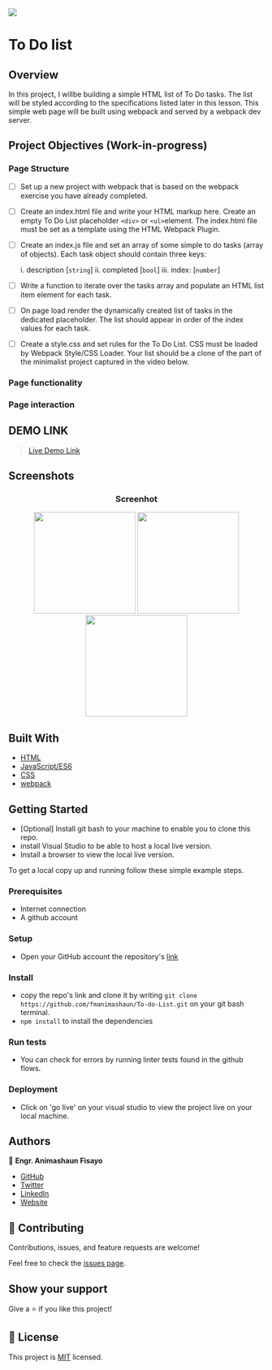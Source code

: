 ![](https://img.shields.io/badge/fmanimashaun-green)

# To Do list

## Overview

In this project, I willbe building a simple HTML list of To Do tasks. The list will be styled according to the specifications listed later in this lesson. This simple web page will be built using webpack and served by a webpack dev server.
## Project Objectives (Work-in-progress)

### Page Structure

- [ ] Set up a new project with webpack that is based on the webpack exercise you have already completed.
- [ ] Create an index.html file and write your HTML markup here. Create an empty To Do List placeholder `<div>` or `<ul>`element. The index.html file must be set as a template using the HTML Webpack Plugin.
- [ ] Create an index.js file and set an array of some simple to do tasks (array of objects). Each task object should contain three keys:

    i.    description [`string`]
    ii.   completed [`bool`]
    iii.  index: [`number`]

- [ ] Write a function to iterate over the tasks array and populate an HTML list item element for each task.
- [ ] On page load render the dynamically created list of tasks in the dedicated placeholder. The list should appear in order of the index values for each task.
- [ ] Create a style.css and set rules for the To Do List. CSS must be loaded by Webpack Style/CSS Loader. Your list should be a clone of the part of the minimalist project captured in the video below.

### Page functionality

### Page interaction
## DEMO LINK

> [Live Demo Link](#)

## Screenshots

<h3 align="center">Screenhot</h3>
<p align="center">
  <img width="200" src="#">
  <img width="200" src="#">
  <img width="200" src="#">
</P>

## Built With

- [HTML](https://developer.mozilla.org/en-US/docs/Web/HTML)
- [JavaScript/ES6](https://262.ecma-international.org/6.0/)
- [CSS](https://developer.mozilla.org/en-US/docs/Web/CSS)
- [webpack](https://webpack.js.org/)


## Getting Started

- [Optional] Install git bash to your machine to enable you to clone this repo.
- install Visual Studio to be able to host a local live version.
- Install a browser to view the local live version.

To get a local copy up and running follow these simple example steps.

### Prerequisites

- Internet connection
- A github account

### Setup

- Open your GitHub account the repository's [link](https://github.com/fmanimashaun/To-do-List)

### Install

- copy the repo's link and clone it by writing `git clone https://github.com/fmanimashaun/To-do-List.git` on your git bash terminal.
- `npm install` to install the dependencies

### Run tests

- You can check for errors by running linter tests found in the github flows.

### Deployment

- Click on 'go live' on your visual studio to view the project live on your local machine.

## Authors

👤 **Engr. Animashaun Fisayo**

- [GitHub](https://github.com/fmanimashaun)
- [Twitter](https://twitter.com/fmanimashaun)
- [LinkedIn](https://www.linkedin.com/in/fmanimashaun/)
- [Website](https://fmanimashaun.com)

## 🤝 Contributing

Contributions, issues, and feature requests are welcome!

Feel free to check the [issues page](../../issues/).

## Show your support

Give a ⭐️ if you like this project!

## 📝 License

This project is [MIT](./LICENSE) licensed.
